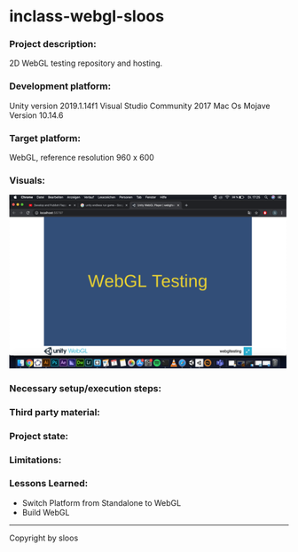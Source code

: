 # inclass-webgl-sloos

### Project description: 
2D WebGL testing repository and hosting.

### Development platform: 
Unity version 2019.1.14f1
Visual Studio Community 2017
Mac Os Mojave Version 10.14.6

### Target platform: 
WebGL, reference resolution 960 x 600

### Visuals: 
<div>
<img src = "Assets/MyGame/images/WebGLTesting.png" width = "500">
</div>

### Necessary setup/execution steps: 


### Third party material: 


### Project state: 


### Limitations: 


### Lessons Learned: 
* Switch Platform from Standalone to WebGL
* Build WebGL


---
Copyright by sloos 